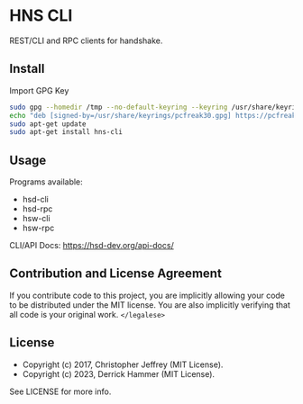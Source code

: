 # HNS CLI

REST/CLI and RPC clients for handshake.

## Install


Import GPG Key

```bash
sudo gpg --homedir /tmp --no-default-keyring --keyring /usr/share/keyrings/pcfreak30.gpg  --keyserver keyserver.ubuntu.com --recv-keys C997C339BE476FF2
echo "deb [signed-by=/usr/share/keyrings/pcfreak30.gpg] https://pcfreak30.github.io/hns-cli/ focal main" | sudo tee -a /etc/apt/sources.list.d/pcfreak30.list
sudo apt-get update
sudo apt-get install hns-cli
```

## Usage

Programs available:

* hsd-cli
* hsd-rpc
* hsw-cli
* hsw-rpc

CLI/API Docs: https://hsd-dev.org/api-docs/

## Contribution and License Agreement

If you contribute code to this project, you are implicitly allowing your code
to be distributed under the MIT license. You are also implicitly verifying that
all code is your original work. `</legalese>`

## License

- Copyright (c) 2017, Christopher Jeffrey (MIT License).
- Copyright (c) 2023, Derrick Hammer (MIT License).

See LICENSE for more info.
